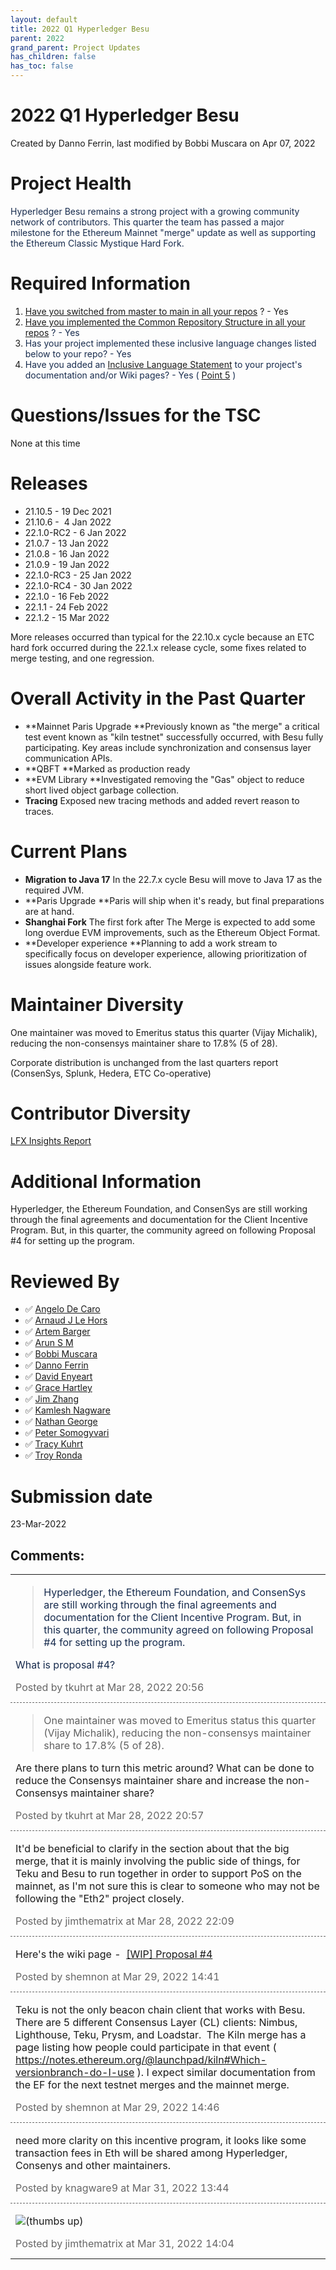 ```yaml
---
layout: default
title: 2022 Q1 Hyperledger Besu
parent: 2022
grand_parent: Project Updates
has_children: false
has_toc: false
---
```


# 2022 Q1 Hyperledger Besu

Created by Danno Ferrin, last modified by Bobbi Muscara on Apr 07, 2022



# Project Health

<span style="color: rgb(23,43,77);">Hyperledger Besu remains a strong
project with a growing community network of contributors. This quarter
the team has passed a major milestone for the Ethereum Mainnet "merge" update as well as supporting the Ethereum Classic Mystique Hard Fork.</span>

# Required Information

1.  <span style="color: rgb(68,68,68);"> <a href="https://wiki.hyperledger.org/display/TSC/Projects+have+two+quarters+to+comply+with+common+repo+structure?focusedCommentId=41591637#comment-41591637" rel="nofollow">Have you switched from master to main in all your
repos</a> </span> <span style="letter-spacing: 0.0px;">? - Yes</span>
2.  <span class="placeholder-inline-tasks" style="color: rgb(23,43,77);text-decoration: none;"> <span style="color: rgb(68,68,68);">
<a href="https://tsc.hyperledger.org/repository-structure.html" class="external-link" rel="nofollow">Have you implemented the Common
Repository Structure in all your repos</a> </span> </span> <span style="color: rgb(23,43,77);text-decoration: none;">? - Yes </span>
3.  <span style="color: rgb(23,43,77);text-decoration: none;"> <span style="color: rgb(23,43,77);">Has your project implemented these
inclusive language changes listed below to your repo? - Yes </span></span>
4.  <span style="color: rgb(23,43,77);text-decoration: none;"> <span style="color: rgb(23,43,77);">Have you added an <a href="https://wiki.hyperledger.org/display/TSC/Inclusive+Language+Example" rel="nofollow">Inclusive Language Statement</a> to your project's
documentation and/or Wiki pages? - Yes ( [Point
5](https://wiki.hyperledger.org/display/BESU/Documentation+style+guide)
)</span> </span>

# Questions/Issues for the TSC

None at this time

# Releases

-   21.10.5 - 19 Dec 2021
-   21.10.6 -  4 Jan 2022
-   22.1.0-RC2 - 6 Jan 2022
-   21.0.7 - 13 Jan 2022
-   21.0.8 - 16 Jan 2022
-   21.0.9 - 19 Jan 2022
-   22.1.0-RC3 - 25 Jan 2022
-   22.1.0-RC4 - 30 Jan 2022
-   22.1.0 - 16 Feb 2022
-   22.1.1 - 24 Feb 2022
-   22.1.2 - 15 Mar 2022

More releases occurred than typical for the 22.10.x cycle because an ETC
hard fork occurred during the 22.1.x release cycle, some fixes related
to merge testing, and one regression.

# Overall Activity in the Past Quarter

-   **Mainnet Paris Upgrade
**Previously known as "the merge" a critical test event known as
"kiln testnet" successfully occurred, with Besu fully
participating.
Key areas include synchronization and consensus layer communication
APIs.
-   **QBFT
**Marked as production ready
-   **EVM Library
**Investigated removing the "Gas" object to reduce short lived
object garbage collection.
-   **Tracing**
Exposed new tracing methods and added revert reason to traces.

# Current Plans

-   **Migration to Java 17**
In the 22.7.x cycle Besu will move to Java 17 as the required JVM.
-   **Paris Upgrade
**Paris will ship when it's ready, but final preparations are at hand.
-   **Shanghai Fork**
The first fork after The Merge is expected to add some long overdue
EVM improvements, such as the Ethereum Object Format.
-   **Developer experience
**Planning to add a work stream to specifically focus on developer
experience, allowing prioritization of issues alongside feature
work.

# Maintainer Diversity

One maintainer was moved to Emeritus status this quarter (Vijay
Michalik), reducing the non-consensys maintainer share to 17.8% (5 of
28).

Corporate distribution is unchanged from the last quarters report
(ConsenSys, Splunk, Hedera, ETC Co-operative)

# Contributor Diversity

<a href="https://insights.lfx.linuxfoundation.org/projects/hyperledger%2Fbesu/dashboard;subTab=technical?time=%7B%22from%22:%222021-12-16T07:00:00.000Z%22,%22type%22:%22absolute%22,%22to%22:%222022-03-24T06:00:00.000Z%22%7D" class="external-link" rel="nofollow">LFX Insights Report</a>   

# Additional Information

Hyperledger, the Ethereum Foundation, and ConsenSys are still working
through the final agreements and documentation for the Client Incentive
Program. But, in this quarter, the community agreed on following
Proposal \#4 for setting up the program.

# Reviewed By

-   ✅ <span class="placeholder-inline-tasks">
<a href="https://wiki.hyperledger.org/display/~angelo.decaro" class="confluence-userlink user-mention" data-username="angelo.decaro" data-linked-resource-id="16327529" data-linked-resource-version="1" data-linked-resource-type="userinfo" data-base-url="https://wiki.hyperledger.org">Angelo De Caro</a></span>
-   ✅ <span class="placeholder-inline-tasks">
<a href="https://wiki.hyperledger.org/display/~lehors" class="confluence-userlink user-mention" data-username="lehors" data-linked-resource-id="2394240" data-linked-resource-version="1" data-linked-resource-type="userinfo" data-base-url="https://wiki.hyperledger.org">Arnaud J Le Hors</a></span>
-   ✅ <span class="placeholder-inline-tasks">
<a href="https://wiki.hyperledger.org/display/~C0rWin" class="confluence-userlink user-mention" data-username="C0rWin" data-linked-resource-id="13865321" data-linked-resource-version="1" data-linked-resource-type="userinfo" data-base-url="https://wiki.hyperledger.org">Artem Barger</a></span>
-   ✅ <span class="placeholder-inline-tasks">
<a href="https://wiki.hyperledger.org/display/~arsulegai" class="confluence-userlink user-mention" data-username="arsulegai" data-linked-resource-id="6427759" data-linked-resource-version="2" data-linked-resource-type="userinfo" data-base-url="https://wiki.hyperledger.org">Arun S M</a> </span>
-   ✅ <span class="placeholder-inline-tasks">
<a href="https://wiki.hyperledger.org/display/~Bobbijn" class="confluence-userlink user-mention" data-username="Bobbijn" data-linked-resource-id="2393198" data-linked-resource-version="2" data-linked-resource-type="userinfo" data-base-url="https://wiki.hyperledger.org">Bobbi Muscara</a></span>
-   ✅ <span class="placeholder-inline-tasks">
<a href="https://wiki.hyperledger.org/display/~shemnon" class="confluence-userlink user-mention" data-username="shemnon" data-linked-resource-id="20022118" data-linked-resource-version="2" data-linked-resource-type="userinfo" data-base-url="https://wiki.hyperledger.org">Danno Ferrin</a>  </span>
-   ✅ <span class="placeholder-inline-tasks">
<a href="https://wiki.hyperledger.org/display/~denyeart" class="confluence-userlink user-mention" data-username="denyeart" data-linked-resource-id="2392864" data-linked-resource-version="1" data-linked-resource-type="userinfo" data-base-url="https://wiki.hyperledger.org">David Enyeart</a></span>
-   ✅ <span class="placeholder-inline-tasks">
<a href="https://wiki.hyperledger.org/display/~grace.hartley" class="confluence-userlink user-mention" data-username="grace.hartley" data-linked-resource-id="16324128" data-linked-resource-version="1" data-linked-resource-type="userinfo" data-base-url="https://wiki.hyperledger.org">Grace Hartley</a></span>
-   ✅ <span class="placeholder-inline-tasks">
<a href="https://wiki.hyperledger.org/display/~jimthematrix" class="confluence-userlink user-mention" data-username="jimthematrix" data-linked-resource-id="58854075" data-linked-resource-version="1" data-linked-resource-type="userinfo" data-base-url="https://wiki.hyperledger.org">Jim Zhang</a> </span>
-   ✅ <span class="placeholder-inline-tasks">
<a href="https://wiki.hyperledger.org/display/~knagware9" class="confluence-userlink user-mention" data-username="knagware9" data-linked-resource-id="2393468" data-linked-resource-version="1" data-linked-resource-type="userinfo" data-base-url="https://wiki.hyperledger.org">Kamlesh Nagware</a></span>
-   ✅ <span class="placeholder-inline-tasks">
<a href="https://wiki.hyperledger.org/display/~nage" class="confluence-userlink user-mention" data-username="nage" data-linked-resource-id="2393038" data-linked-resource-version="1" data-linked-resource-type="userinfo" data-base-url="https://wiki.hyperledger.org">Nathan George</a></span>
-   ✅ <span class="placeholder-inline-tasks">
<a href="https://wiki.hyperledger.org/display/~gl7doqu97svck56tzyjzzhxj" class="confluence-userlink user-mention" data-username="gl7doqu97svck56tzyjzzhxj" data-linked-resource-id="24779271" data-linked-resource-version="1" data-linked-resource-type="userinfo" data-base-url="https://wiki.hyperledger.org">Peter Somogyvari</a></span>
-   ✅ <span class="placeholder-inline-tasks">
<a href="https://wiki.hyperledger.org/display/~tkuhrt" class="confluence-userlink user-mention" data-username="tkuhrt" data-linked-resource-id="1180151" data-linked-resource-version="2" data-linked-resource-type="userinfo" data-base-url="https://wiki.hyperledger.org">Tracy Kuhrt</a> </span>
-   ✅ <span class="placeholder-inline-tasks">
<a href="https://wiki.hyperledger.org/display/~troyronda" class="confluence-userlink user-mention" data-username="troyronda" data-linked-resource-id="9110618" data-linked-resource-version="2" data-linked-resource-type="userinfo" data-base-url="https://wiki.hyperledger.org">Troy Ronda</a> </span>

# <span class="placeholder-inline-tasks">Submission date </span>

<span class="placeholder-inline-tasks"> 23-Mar-2022 </span>



## Comments:

<table data-border="0" width="100%">
<colgroup>
<col style="width: 100%" />
</colgroup>
<tbody>
<tr class="odd">
<td><span id="comment-62246418"></span>
<blockquote>
<p><span style="color: rgb(23,43,77);">Hyperledger, the Ethereum
Foundation, and ConsenSys are still working through the final agreements
and documentation for the Client Incentive Program. But, in this
quarter, the community agreed on following Proposal #4 for setting up
the program. </span></p>
</blockquote>
<p><span style="color: rgb(23,43,77);">What is proposal #4? </span></p>
<div class="smallfont" data-align="left" style="color: #666666; width: 98%; margin-bottom: 10px;">
 Posted by tkuhrt at Mar
28, 2022 20:56 </div ></td>
</tr>
<tr class="even">
<td style="border-top: 1px dashed #666666"><span id="comment-62246419"></span>
<blockquote>
<p>One maintainer was moved to Emeritus status this quarter (Vijay
Michalik), reducing the non-consensys maintainer share to 17.8% (5 of
28).</p>
</blockquote>
<p>Are there plans to turn this metric around? What can be done to
reduce the Consensys maintainer share and increase the non-Consensys
maintainer share?</p>
<div class="smallfont" data-align="left" style="color: #666666; width: 98%; margin-bottom: 10px;">
Posted by tkuhrt at Mar
28, 2022 20:57 </div ></td>
</tr>
<tr class="odd">
<td style="border-top: 1px dashed #666666"><span id="comment-62246438"></span>
<p>It'd be beneficial to clarify in the section about that the big
merge, that it is mainly involving the public side of things, for Teku
and Besu to run together in order to support PoS on the mainnet, as I'm
not sure this is clear to someone who may not be following the "Eth2" project closely.</p>
<div class="smallfont" data-align="left" style="color: #666666; width: 98%; margin-bottom: 10px;">
Posted by jimthematrix
at Mar 28, 2022 22:09 </div ></td>
</tr>
<tr class="even">
<td style="border-top: 1px dashed #666666"><span id="comment-62246580"></span>
<p>Here's the wiki page -  <a href="https://wiki.hyperledger.org/pages/viewpage.action?pageId=62239637">[WIP]
Proposal #4</a></p>
<div class="smallfont" data-align="left" style="color: #666666; width: 98%; margin-bottom: 10px;">
Posted by shemnon at Mar 29, 2022 14:41 </div ></td>
</tr>
<tr class="odd">
<td style="border-top: 1px dashed #666666"><span id="comment-62246581"></span>
<p>Teku is not the only beacon chain client that works with Besu. There
are 5 different Consensus Layer (CL) clients: Nimbus, Lighthouse, Teku,
Prysm, and Loadstar.  The Kiln merge has a page listing how people could
participate in that event ( <a href="https://notes.ethereum.org/@launchpad/kiln#Which-versionbranch-do-I-use" class="external-link" rel="nofollow">https://notes.ethereum.org/@launchpad/kiln#Which-versionbranch-do-I-use</a>
). I expect similar documentation from the EF for the next testnet
merges and the mainnet merge.</p>
<div class="smallfont" data-align="left" style="color: #666666; width: 98%; margin-bottom: 10px;">
Posted by shemnon at Mar 29, 2022 14:46 </div ></td>
</tr>
<tr class="even">
<td style="border-top: 1px dashed #666666"><span id="comment-62246983"></span>
<p>need more clarity on this incentive program, it looks like some
transaction fees in Eth will be shared among Hyperledger, Consenys and
other maintainers. </p>
<div class="smallfont" data-align="left" style="color: #666666; width: 98%; margin-bottom: 10px;">
Posted by knagware9 at Mar 31, 2022 13:44 </div ></td>
</tr>
<tr class="odd">
<td style="border-top: 1px dashed #666666"><span id="comment-62246987"></span>
<p><img src="emoticons/thumbs_up.svg" class="emoticon emoticon-thumbs-up" data-emoticon-name="thumbs-up" alt="(thumbs up)" /></p>
<div class="smallfont" data-align="left" style="color: #666666; width: 98%; margin-bottom: 10px;">
Posted by jimthematrix
at Mar 31, 2022 14:04 </div ></td>
</tr>
</tbody>
</table>




